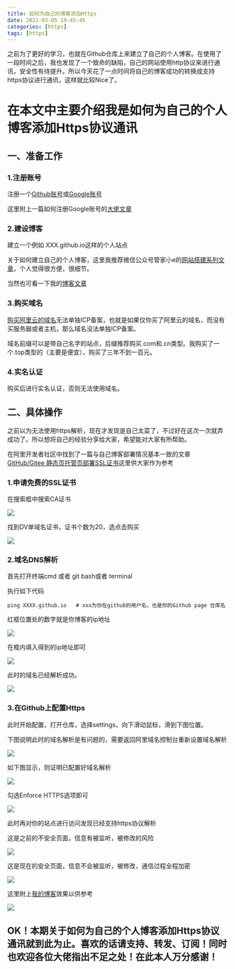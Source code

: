 ```yaml
---
title: 如何为自己的博客添加Https
date: 2021-03-05 19:45:45
categories: [https]
tags: [https]
---
```


之前为了更好的学习，也就在Github仓库上来建立了自己的个人博客。在使用了一段时间之后，我也发现了一个致命的缺陷，自己的网站使用http协议来进行通讯，安全性有待提升。所以今天花了一点时间将自己的博客成功的转换成支持https协议进行通讯，这样就比较Nice了。

# 在本文中主要介绍我是如何为自己的个人博客添加Https协议通讯

<!-- more -->

## 一、准备工作

### 1.注册账号

注册一个[Github账号](https://github.com/join?source=login)或[Google账号](https://accounts.google.com/signup/v2/webcreateaccount?continue=https%3A%2F%2Faccounts.google.com%2FManageAccount%3Fnc%3D1&hl=zh-CN&flowName=GlifWebSignIn&flowEntry=SignUp)

这里附上一篇如何注册Google账号的[大佬文章](https://zhuanlan.zhihu.com/p/133530671)

### 2.建设博客

建立一个例如  XXX.github.io这样的个人站点

关于如何建立自己的个人博客，这里我推荐微信公众号管家小e的[网站搭建系列文章](https://mp.weixin.qq.com/mp/homepage?__biz=MzU4NDcxNjQ2Ng==&hid=1&sn=debf3376e6c934da259097b1886297d7&scene=18#wechat_redirect)，个人觉得很方便，很细节。

当然也可看一下我的[博客文章](https://sujie-168.top/tags/hexo/)

### 3.购买域名

[购买阿里云的域名](https://wanwang.aliyun.com/?spm=5176.12901015.0.i12901015.24f1525cA4YEMD)无法单独ICP备案，也就是如果仅你买了阿里云的域名，而没有买服务器或者主机，那么域名没法单独ICP备案。

域名前缀可以是带自己名字的站点，后缀推荐购买.com和.cn类型。我购买了一个.top类型的（主要是便宜），购买了三年不到一百元。

### 4.实名认证

购买后进行实名认证，否则无法使用域名。



## 二、具体操作

之前以为无法使用https解析，现在才发现是自己太菜了，不过好在这次一次就弄成功了。所以想将自己的经验分享给大家，希望能对大家有所帮助。

在阿里开发者社区中找到了一篇与自己博客部署情况基本一致的文章[GitHub/Gitee 静态页托管页部署SSL证书](https://developer.aliyun.com/article/715576)这里供大家作为参考

### 1.申请免费的SSL证书

在搜索框中搜索CA证书

![](https://github.com/sujit-168/Blog-Picture/raw/master/My%20Blog/%E5%A6%82%E4%BD%95%E4%B8%BA%E8%87%AA%E5%B7%B1%E7%9A%84%E5%8D%9A%E5%AE%A2%E6%B7%BB%E5%8A%A0Https/5.jpg)

找到DV单域名证书，证书个数为20，选点击购买

![](https://github.com/sujit-168/Blog-Picture/raw/master/My%20Blog/%E5%A6%82%E4%BD%95%E4%B8%BA%E8%87%AA%E5%B7%B1%E7%9A%84%E5%8D%9A%E5%AE%A2%E6%B7%BB%E5%8A%A0Https/6.jpg)

### 2.域名DNS解析

首先打开终端cmd 或者 git bash或者 terminal 

执行如下代码

```
ping XXXX.github.io   # xxx为你在github的用户名，也是你的Github page 仓库名
```

红框位置处的数字就是你博客的ip地址

![](https://github.com/sujit-168/Blog-Picture/raw/master/My%20Blog/%E5%A6%82%E4%BD%95%E4%B8%BA%E8%87%AA%E5%B7%B1%E7%9A%84%E5%8D%9A%E5%AE%A2%E6%B7%BB%E5%8A%A0Https/8.jpg)

在框内填入得到的ip地址即可

![](https://github.com/sujit-168/Blog-Picture/raw/master/My%20Blog/%E5%A6%82%E4%BD%95%E4%B8%BA%E8%87%AA%E5%B7%B1%E7%9A%84%E5%8D%9A%E5%AE%A2%E6%B7%BB%E5%8A%A0Https/4.jpg)

此时的域名已经解析成功。

![](https://github.com/sujit-168/Blog-Picture/raw/master/My%20Blog/%E5%A6%82%E4%BD%95%E4%B8%BA%E8%87%AA%E5%B7%B1%E7%9A%84%E5%8D%9A%E5%AE%A2%E6%B7%BB%E5%8A%A0Https/9.jpg)

### 3.在Github上配置Https

此时开始配置，打开仓库，选择settings，向下滑动鼠标，滑到下图位置。

下图说明此时的域名解析是有问题的，需要返回阿里域名控制台重新设置域名解析

![](https://github.com/sujit-168/Blog-Picture/raw/master/My%20Blog/%E5%A6%82%E4%BD%95%E4%B8%BA%E8%87%AA%E5%B7%B1%E7%9A%84%E5%8D%9A%E5%AE%A2%E6%B7%BB%E5%8A%A0Https/1.jpg)

如下图显示，则证明已配置好域名解析

![](https://github.com/sujit-168/Blog-Picture/raw/master/My%20Blog/%E5%A6%82%E4%BD%95%E4%B8%BA%E8%87%AA%E5%B7%B1%E7%9A%84%E5%8D%9A%E5%AE%A2%E6%B7%BB%E5%8A%A0Https/2.jpg)

勾选Enforce HTTPS选项即可

![](https://github.com/sujit-168/Blog-Picture/raw/master/My%20Blog/%E5%A6%82%E4%BD%95%E4%B8%BA%E8%87%AA%E5%B7%B1%E7%9A%84%E5%8D%9A%E5%AE%A2%E6%B7%BB%E5%8A%A0Https/3.jpg)

此时再对你的站点进行访问发现已经支持https协议解析

这是之前的不安全页面，信息有被监听，被修改的风险

![](https://github.com/sujit-168/Blog-Picture/raw/master/My%20Blog/%E5%A6%82%E4%BD%95%E4%B8%BA%E8%87%AA%E5%B7%B1%E7%9A%84%E5%8D%9A%E5%AE%A2%E6%B7%BB%E5%8A%A0Https/0.jpg)

这是现在的安全页面，信息不会被监听，被修改，通信过程全程加密

![](https://github.com/sujit-168/Blog-Picture/raw/master/My%20Blog/%E5%A6%82%E4%BD%95%E4%B8%BA%E8%87%AA%E5%B7%B1%E7%9A%84%E5%8D%9A%E5%AE%A2%E6%B7%BB%E5%8A%A0Https/01.jpg)

这里附上[我的博客](https://sujie-168.top/)效果以供参考

![](https://github.com/sujit-168/Blog-Picture/raw/master/My%20Blog/%E5%A6%82%E4%BD%95%E4%B8%BA%E8%87%AA%E5%B7%B1%E7%9A%84%E5%8D%9A%E5%AE%A2%E6%B7%BB%E5%8A%A0Https/10.jpg)

## OK！本期关于如何为自己的个人博客添加Https协议通讯就到此为止。喜欢的话请支持、转发、订阅！同时也欢迎各位大佬指出不足之处！在此本人万分感谢！

